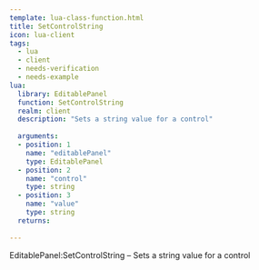 ```yaml
---
template: lua-class-function.html
title: SetControlString
icon: lua-client
tags:
  - lua
  - client
  - needs-verification
  - needs-example
lua:
  library: EditablePanel
  function: SetControlString
  realm: client
  description: "Sets a string value for a control"
  
  arguments:
  - position: 1
    name: "editablePanel"
    type: EditablePanel
  - position: 2
    name: "control"
    type: string
  - position: 3
    name: "value"
    type: string
  returns:
    
---
```


<div class="lua__search__keywords">
EditablePanel:SetControlString &#x2013; Sets a string value for a control
</div>
